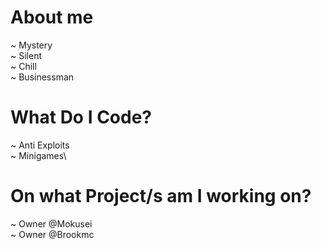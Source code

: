 # About me

~ Mystery\
~ Silent\
~ Chill\
~ Businessman



# What Do I Code?

~ Anti Exploits\
~ Minigames\

# On what Project/s am I working on?

~ Owner @Mokusei\
~ Owner @Brookmc

